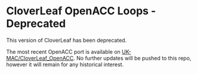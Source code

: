 # CloverLeaf OpenACC Loops - Deprecated

This version of CloverLeaf has been deprecated.

The most recent OpenACC port is available on [UK-MAC/CloverLeaf_OpenACC](https://github.com/UK-MAC/CloverLeaf_OpenACC).
No further updates will be pushed to this repo, however it will remain for any historical interest.
